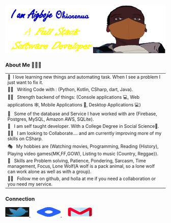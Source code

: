 <p align="center">
  <a href="#"><img src="https://github.com/Ohior/Ohior/blob/main/tools/profile.png" alt="header" border="0"></a>
</p>

### About Me 🧘🏽‍♂️
<table>
  <tr>
    <td>
        🐒 &nbsp;I love learning new things and automating task. When I see a problem I just want to fix it.
    </td>
  </tr>
  <tr>
    <td>
        🐱‍🚀 &nbsp; Writing Code with : (Python, Kotlin, CSharp, dart, Java).
    </td>
  </tr>
  <tr>
    <td>
        💪🏿 &nbsp; Strength backend of things: (Console applications 💻, Web applications 🕸, Mobile Applications 📱, Desktop Applications 💻)
    </td>
  </tr>
  <tr>
    <td>
        🤯 &nbsp; Some of the database and Service I have worked with are (Firebase, Postgres, MySQL, Amazon AWS, SQLite).
    </td>
  </tr>
  <tr>
    <td>
        🚀 &nbsp; I am self taught developer. With a College Degree in Social Science📜.
    </td>
  </tr>
  <tr>
    <td>
        🤝🏽 &nbsp; I am looking to Collaborate.... and am currently improving more of my skills on CSharp.
    </td>
  </tr>
  <tr>
    <td>
        🎭 &nbsp; My hobbies are (Watching movies, Programming, Reading (History), Playing video games(MK,FF,GOW), Listing to music (Country, Reggae)).
    </td>
  </tr>
  <tr>
    <td>
        🏀 &nbsp; Skills are Problem solving, Patience, Pondering, Sarcasm, Time management, Focus, Lone Wolf(A wolf is a pack animal, so a lone wolf can work alone as well as with a group).
    </td>
  </tr>
  <tr>
    <td>
        🙏🏽 &nbsp; Follow me on github, and holla at me if you need a collaboration or you need my service.
    </td>
  </tr>
</table>

### Connection

<p align="left">
  <a href="https://twitter.com/OhiorOje">
    <img src="https://github.com/Ohior/Ohior/blob/main/tools/twitter.jpg" width="75" height="30"  alt="Twitter"/>
  </a>
  &nbsp;&nbsp;&nbsp;&nbsp;
    <a href=https://ohiscode.hashnode.dev">
    <img src="https://github.com/Ohior/Ohior/blob/main/tools/hashnode.png" width="75" height="30"  alt="Blog"/>
  </a>
    &nbsp;&nbsp;&nbsp;&nbsp;
    <a href=https://ohiscode.hashnode.dev">
    <img src="https://github.com/Ohior/Ohior/blob/main/tools/gmail.png" width="75" height="30"  alt="G-Mail"/>
  </a>
</p>
